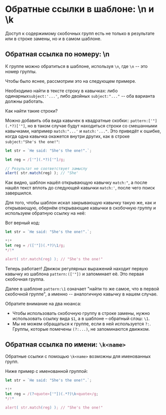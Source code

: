 # Обратные ссылки в шаблоне: \n и \k

Доступ к содержимому скобочных групп есть не только в результате или в строке замены, но и в самом шаблоне.

## Обратная ссылка по номеру: \n

К группе можно обратиться в шаблоне, используя `\n`, где `\n` -- это номер группы.

Чтобы было яснее, рассмотрим это на следующем примере.

Необходимо найти в тексте строку в кавычках: либо одинарных`subject:'...'`, либо двойных `subject:"..."` -- оба варианта должны работать.

Как найти такие строки?

Можно добавить оба вида кавычек в квадратные скобки:: `pattern:['"](.*?)['"]`, но в таком случае будут находиться строки со смешанными кавычками, например `match:"...'` и `match:'..."`. Это приведёт к ошибке, когда одна кавычка окажется внутри других, как в строке `subject:"She's the one!"`:


```js run
let str = `He said: "She's the one!".`;

let reg = /['"](.*?)['"]/g;

// Результат не соответствует замыслу
alert( str.match(reg) ); // "She'
```

Как видно, шаблон нашёл открывающую кавычку `match:"`, а после нашёл текст вплоть до следующей кавычки `match:'`, после чего поиск завершился.

Для того, чтобы шаблон искал закрывающую кавычку такую же, как и открывающую, обернём открывающие кавычки в скобочную группу и используем обратную ссылку на неё:

Вот верный код:

```js run
let str = `He said: "She's the one!".`;

*!*
let reg = /(['"])(.*?)\1/g;
*/!*

alert( str.match(reg) ); // "She's the one!"
```

Теперь работает! Движок регулярных выражений находит первую кавычку из шаблона `pattern:(['"])` и запоминает её. Это первая скобочная группа.

Далее в шаблоне `pattern:\1` означает "найти то же самое, что в первой скобочной группе", а именно -- аналогичную кавычку в нашем случае.

Обратите внимание на два нюанса:

- Чтобы использовать скобочную группу в строке замены, нужно использовать ссылку вида `$1`, а в шаблоне – обратный слэш: `\1`.
- Мы не можем обращаться к группе, если в ней используется `?:`. Группы, которые помечены `(?:...)`, не запоминаются движком.

## Обратная ссылка по имени: `\k<name>`

Обратные ссылки с помощью `\k<name>` возможны для именованных групп.

Ниже пример с именованной группой:

```js run
let str = `He said: "She's the one!".`;

*!*
let reg = /(?<quote>['"])(.*?)\k<quote>/g;
*/!*

alert( str.match(reg) ); // "She's the one!"
```
